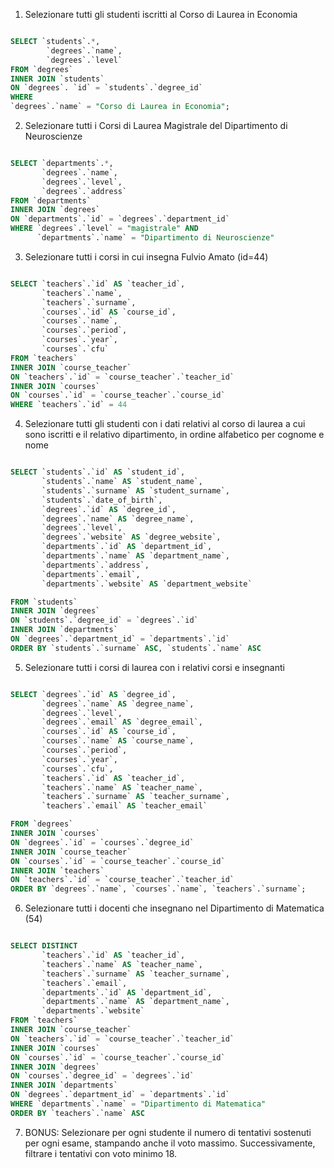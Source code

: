 1. Selezionare tutti gli studenti iscritti al Corso di Laurea in Economia

```sql

SELECT `students`.*,
		`degrees`.`name`,
        `degrees`.`level`
FROM `degrees`
INNER JOIN `students`
ON `degrees`. `id` = `students`.`degree_id`
WHERE
`degrees`.`name` = "Corso di Laurea in Economia";

```

2. Selezionare tutti i Corsi di Laurea Magistrale del Dipartimento di
   Neuroscienze

```sql

SELECT `departments`.*,
	   `degrees`.`name`,
       `degrees`.`level`,
       `degrees`.`address`
FROM `departments`
INNER JOIN `degrees`
ON `departments`.`id` = `degrees`.`department_id`
WHERE `degrees`.`level` = "magistrale" AND
	  `departments`.`name` = "Dipartimento di Neuroscienze"

```

3. Selezionare tutti i corsi in cui insegna Fulvio Amato (id=44)

```sql

SELECT `teachers`.`id` AS `teacher_id`,
	   `teachers`.`name`,
       `teachers`.`surname`,
       `courses`.`id` AS `course_id`,
	   `courses`.`name`,
	   `courses`.`period`,
       `courses`.`year`,
       `courses`.`cfu`
FROM `teachers`
INNER JOIN `course_teacher`
ON `teachers`.`id` = `course_teacher`.`teacher_id`
INNER JOIN `courses`
ON `courses`.`id` = `course_teacher`.`course_id`
WHERE `teachers`.`id` = 44

```

4. Selezionare tutti gli studenti con i dati relativi al corso di laurea a cui
   sono iscritti e il relativo dipartimento, in ordine alfabetico per cognome e
   nome

```sql

SELECT `students`.`id` AS `student_id`,
	   `students`.`name` AS `student_name`,
       `students`.`surname` AS `student_surname`,
       `students`.`date_of_birth`,
       `degrees`.`id` AS `degree_id`,
       `degrees`.`name` AS `degree_name`,
       `degrees`.`level`,
       `degrees`.`website` AS `degree_website`,
       `departments`.`id` AS `department_id`,
       `departments`.`name` AS `department_name`,
       `departments`.`address`,
       `departments`.`email`,
       `departments`.`website` AS `department_website`

FROM `students`
INNER JOIN `degrees`
ON `students`.`degree_id` = `degrees`.`id`
INNER JOIN `departments`
ON `degrees`.`department_id` = `departments`.`id`
ORDER BY `students`.`surname` ASC, `students`.`name` ASC

```

5. Selezionare tutti i corsi di laurea con i relativi corsi e insegnanti

```sql

SELECT `degrees`.`id` AS `degree_id`,
	   `degrees`.`name` AS `degree_name`,
       `degrees`.`level`,
       `degrees`.`email` AS `degree_email`,
       `courses`.`id` AS `course_id`,
       `courses`.`name` AS `course_name`,
       `courses`.`period`,
       `courses`.`year`,
       `courses`.`cfu`,
       `teachers`.`id` AS `teacher_id`,
       `teachers`.`name` AS `teacher_name`,
       `teachers`.`surname` AS `teacher_surname`,
       `teachers`.`email` AS `teacher_email`

FROM `degrees`
INNER JOIN `courses`
ON `degrees`.`id` = `courses`.`degree_id`
INNER JOIN `course_teacher`
ON `courses`.`id` = `course_teacher`.`course_id`
INNER JOIN `teachers`
ON `teachers`.`id` = `course_teacher`.`teacher_id`
ORDER BY `degrees`.`name`, `courses`.`name`, `teachers`.`surname`;

```

6. Selezionare tutti i docenti che insegnano nel Dipartimento di
   Matematica (54)

```sql

SELECT DISTINCT
	   `teachers`.`id` AS `teacher_id`,
	   `teachers`.`name` AS `teacher_name`,
       `teachers`.`surname` AS `teacher_surname`,
       `teachers`.`email`,
	   `departments`.`id` AS `department_id`,
       `departments`.`name` AS `department_name`,
       `departments`.`website`
FROM `teachers`
INNER JOIN `course_teacher`
ON `teachers`.`id` = `course_teacher`.`teacher_id`
INNER JOIN `courses`
ON `courses`.`id` = `course_teacher`.`course_id`
INNER JOIN `degrees`
ON `courses`.`degree_id` = `degrees`.`id`
INNER JOIN `departments`
ON `degrees`.`department_id` = `departments`.`id`
WHERE `departments`.`name` = "Dipartimento di Matematica"
ORDER BY `teachers`.`name` ASC

```

7. BONUS: Selezionare per ogni studente il numero di tentativi sostenuti
   per ogni esame, stampando anche il voto massimo. Successivamente,
   filtrare i tentativi con voto minimo 18.

```sql

```
